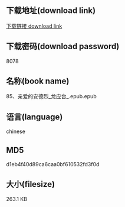 ## 下载地址(download link)
[下载链接 download link](https://voluble-croquembouche-d321dc.netlify.app/?s=85%E3%80%81%E4%BA%B2%E7%88%B1%E7%9A%84%E5%AE%89%E5%BE%B7%E7%83%88_%E9%BE%99%E5%BA%94%E5%8F%B0_.epub)

## 下载密码(download password)
8078

## 名称(book name)
85、亲爱的安德烈_龙应台_.epub.epub

## 语言(language)
chinese

## MD5
d1eb4f40d89ca6caa0bf610532fd3f0d

## 大小(filesize)
263.1 KB
